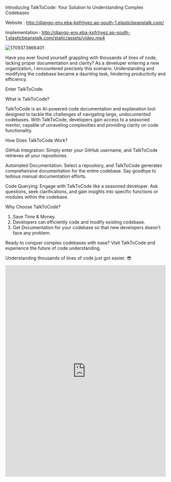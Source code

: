 Introducing TalkToCode: Your Solution to Understanding Complex Codebases


Website : http://django-env.eba-kpfrhyez.ap-south-1.elasticbeanstalk.com/

Implementation : http://django-env.eba-kpfrhyez.ap-south-1.elasticbeanstalk.com/static/assets/video.mp4

![1709373866401](https://github.com/ARYANK-08/codeai/assets/120780784/b4862000-528f-44b2-86eb-dd1191c065bd)

Have you ever found yourself grappling with thousands of lines of code, lacking proper documentation and clarity? As a developer entering a new organization, I encountered precisely this scenario. Understanding and modifying the codebase became a daunting task, hindering productivity and efficiency.



Enter TalkToCode.

What is TalkToCode?

TalkToCode is an AI-powered code documentation and explanation tool designed to tackle the challenges of navigating large, undocumented codebases. With TalkToCode, developers gain access to a seasoned mentor, capable of unraveling complexities and providing clarity on code functionality.

How Does TalkToCode Work?

GitHub Integration: Simply enter your GitHub username, and TalkToCode retrieves all your repositories.

Automated Documentation: Select a repository, and TalkToCode generates comprehensive documentation for the entire codebase. Say goodbye to tedious manual documentation efforts.

Code Querying: Engage with TalkToCode like a seasoned developer. Ask questions, seek clarifications, and gain insights into specific functions or modules within the codebase.

Why Choose TalkToCode?

1. Save Time & Money.
2. Developers can efficiently code and modify existing codebase.
3. Get Documentation for your codebase so that new developers doesn't face any problem. 

Ready to conquer complex codebases with ease? Visit TalkToCode and experience the future of code understanding.

Understanding thousands of lines of code just got easier. 😎


<iframe src="https://www.linkedin.com/embed/feed/update/urn:li:share:7169633648147738625" height="665" width="504" frameborder="0" allowfullscreen="" title="Embedded post"></iframe>


